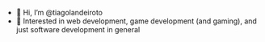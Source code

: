 - 👋 Hi, I’m @tiagolandeiroto
- 👀 Interested in web development, game development (and gaming), and just software development in general
